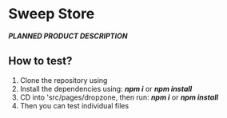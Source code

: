 # Sweep Store
***PLANNED PRODUCT DESCRIPTION***
## How to test?
1. Clone the repository using
2. Install the dependencies using: ***npm i*** or ***npm install***
3. CD into 'src/pages/dropzone, then run: ***npm i*** or ***npm install***
4. Then you can test individual files
